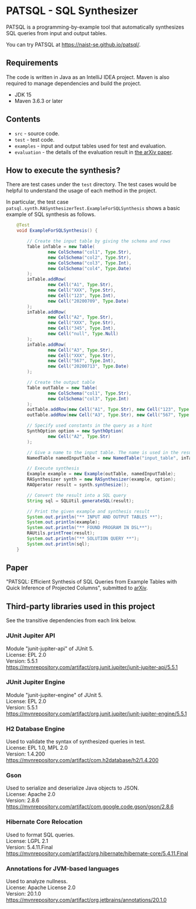 # PATSQL - SQL Synthesizer

PATSQL is a programming-by-example tool that automatically synthesizes SQL queries from input and output tables.

You can try PATSQL at https://naist-se.github.io/patsql/.

## Requirements

The code is written in Java as an IntelliJ IDEA project. Maven is also required to manage dependencies and build the
project.

- JDK 15
- Maven 3.6.3 or later

## Contents

- `src` - source code.
- `test` - test code.
- `examples` - input and output tables used for test and evaluation.
- `evaluation` - the details of the evaluation result in [the arXiv paper](#paper).

## How to execute the synthesis?

There are test cases under the `test` directory. The test cases would be helpful to understand the usage of each method
in the project.

In particular, the test case `patsql.synth.RASynthesizerTest.ExampleForSQLSynthesis` shows a basic example of SQL
synthesis as follows.

[comment]: <> (@formatter:off)

```java
	@Test
	void ExampleForSQLSynthesis() {

		// Create the input table by giving the schema and rows
		Table inTable = new Table(
				new ColSchema("col1", Type.Str),
				new ColSchema("col2", Type.Str),
				new ColSchema("col3", Type.Int),
				new ColSchema("col4", Type.Date)
		);
		inTable.addRow(
				new Cell("A1", Type.Str),
				new Cell("XXX", Type.Str),
				new Cell("123", Type.Int),
				new Cell("20200709", Type.Date)
		);
		inTable.addRow(
				new Cell("A2", Type.Str),
				new Cell("XXX", Type.Str),
				new Cell("345", Type.Int),
				new Cell("null", Type.Null)
		);
		inTable.addRow(
				new Cell("A3", Type.Str),
				new Cell("XXX", Type.Str),
				new Cell("567", Type.Int),
				new Cell("20200713", Type.Date)
		);

		// Create the output table
		Table outTable = new Table(
				new ColSchema("col1", Type.Str),
				new ColSchema("col3", Type.Int)
		);
		outTable.addRow(new Cell("A1", Type.Str), new Cell("123", Type.Int));
		outTable.addRow(new Cell("A3", Type.Str), new Cell("567", Type.Int));

		// Specify used constants in the query as a hint
		SynthOption option = new SynthOption(
				new Cell("A2", Type.Str)
		);

		// Give a name to the input table. The name is used in the resulting query
		NamedTable namedInputTable = new NamedTable("input_table", inTable);

		// Execute synthesis
		Example example = new Example(outTable, namedInputTable);
		RASynthesizer synth = new RASynthesizer(example, option);
		RAOperator result = synth.synthesize();

		// Convert the result into a SQL query
		String sql = SQLUtil.generateSQL(result);

		// Print the given example and synthesis result
		System.out.println("** INPUT AND OUTPUT TABLES **");
		System.out.println(example);
		System.out.println("** FOUND PROGRAM IN DSL**");
		RAUtils.printTree(result);
		System.out.println("** SOLUTION QUERY **");
		System.out.println(sql);
	}
```

[comment]: <> (@formatter:on)

## Paper

"PATSQL: Efficient Synthesis of SQL Queries from Example Tables with Quick Inference of Projected Columns", submitted
to [arXiv](https://arxiv.org/abs/2010.05807).

## Third-party libraries used in this project

See the transitive dependencies from each link below.

### JUnit Jupiter API

Module "junit-jupiter-api" of JUnit 5.  
License: EPL 2.0  
Version: 5.5.1  
https://mvnrepository.com/artifact/org.junit.jupiter/junit-jupiter-api/5.5.1

### JUnit Jupiter Engine

Module "junit-jupiter-engine" of JUnit 5.  
License: EPL 2.0  
Version: 5.5.1  
https://mvnrepository.com/artifact/org.junit.jupiter/junit-jupiter-engine/5.5.1

### H2 Database Engine

Used to validate the syntax of synthesized queries in test.  
License: EPL 1.0, MPL 2.0  
Version: 1.4.200  
https://mvnrepository.com/artifact/com.h2database/h2/1.4.200

### Gson

Used to serialize and deserialize Java objects to JSON.  
License: Apache 2.0  
Version: 2.8.6  
https://mvnrepository.com/artifact/com.google.code.gson/gson/2.8.6

### Hibernate Core Relocation

Used to format SQL queries.  
License: LGPL 2.1  
Version: 5.4.11.Final  
https://mvnrepository.com/artifact/org.hibernate/hibernate-core/5.4.11.Final

### Annotations for JVM-based languages

Used to analyze nullness.  
License: Apache License 2.0  
Version: 20.1.0  
https://mvnrepository.com/artifact/org.jetbrains/annotations/20.1.0
